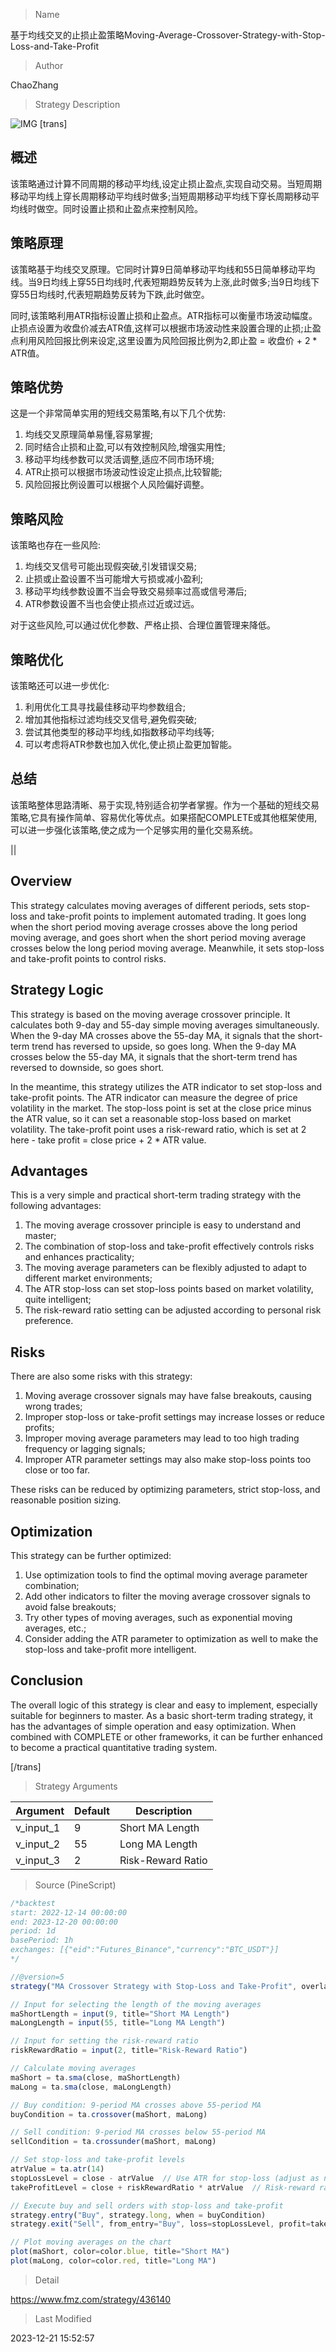 
> Name

基于均线交叉的止损止盈策略Moving-Average-Crossover-Strategy-with-Stop-Loss-and-Take-Profit

> Author

ChaoZhang

> Strategy Description

![IMG](https://www.fmz.com/upload/asset/fb405492a2b7a62f93.png)
[trans]

## 概述

该策略通过计算不同周期的移动平均线,设定止损止盈点,实现自动交易。当短周期移动平均线上穿长周期移动平均线时做多;当短周期移动平均线下穿长周期移动平均线时做空。同时设置止损和止盈点来控制风险。

## 策略原理

该策略基于均线交叉原理。它同时计算9日简单移动平均线和55日简单移动平均线。当9日均线上穿55日均线时,代表短期趋势反转为上涨,此时做多;当9日均线下穿55日均线时,代表短期趋势反转为下跌,此时做空。

同时,该策略利用ATR指标设置止损和止盈点。ATR指标可以衡量市场波动幅度。止损点设置为收盘价减去ATR值,这样可以根据市场波动性来設置合理的止损;止盈点利用风险回报比例来设定,这里设置为风险回报比例为2,即止盈 = 收盘价 + 2 * ATR值。

## 策略优势

这是一个非常简单实用的短线交易策略,有以下几个优势:

1. 均线交叉原理简单易懂,容易掌握;
2. 同时结合止损和止盈,可以有效控制风险,增强实用性; 
3. 移动平均线参数可以灵活调整,适应不同市场环境;
4. ATR止损可以根据市场波动性设定止损点,比较智能;
5. 风险回报比例设置可以根据个人风险偏好调整。

## 策略风险

该策略也存在一些风险:

1. 均线交叉信号可能出现假突破,引发错误交易;
2. 止损或止盈设置不当可能增大亏损或减小盈利; 
3. 移动平均线参数设置不当会导致交易频率过高或信号滞后;
4. ATR参数设置不当也会使止损点过近或过远。

对于这些风险,可以通过优化参数、严格止损、合理位置管理来降低。

## 策略优化

该策略还可以进一步优化:

1. 利用优化工具寻找最佳移动平均参数组合;
2. 增加其他指标过滤均线交叉信号,避免假突破;  
3. 尝试其他类型的移动平均线,如指数移动平均线等;
4. 可以考虑将ATR参数也加入优化,使止损止盈更加智能。

## 总结

该策略整体思路清晰、易于实现,特别适合初学者掌握。作为一个基础的短线交易策略,它具有操作简单、容易优化等优点。如果搭配COMPLETE或其他框架使用,可以进一步强化该策略,使之成为一个足够实用的量化交易系统。

||


## Overview

This strategy calculates moving averages of different periods, sets stop-loss and take-profit points to implement automated trading. It goes long when the short period moving average crosses above the long period moving average, and goes short when the short period moving average crosses below the long period moving average. Meanwhile, it sets stop-loss and take-profit points to control risks.  

## Strategy Logic

This strategy is based on the moving average crossover principle. It calculates both 9-day and 55-day simple moving averages simultaneously. When the 9-day MA crosses above the 55-day MA, it signals that the short-term trend has reversed to upside, so goes long. When the 9-day MA crosses below the 55-day MA, it signals that the short-term trend has reversed to downside, so goes short.

In the meantime, this strategy utilizes the ATR indicator to set stop-loss and take-profit points. The ATR indicator can measure the degree of price volatility in the market. The stop-loss point is set at the close price minus the ATR value, so it can set a reasonable stop-loss based on market volatility. The take-profit point uses a risk-reward ratio, which is set at 2 here - take profit = close price + 2 * ATR value.

## Advantages

This is a very simple and practical short-term trading strategy with the following advantages:

1. The moving average crossover principle is easy to understand and master;  
2. The combination of stop-loss and take-profit effectively controls risks and enhances practicality;
3. The moving average parameters can be flexibly adjusted to adapt to different market environments; 
4. The ATR stop-loss can set stop-loss points based on market volatility, quite intelligent;
5. The risk-reward ratio setting can be adjusted according to personal risk preference.

## Risks

There are also some risks with this strategy:  

1. Moving average crossover signals may have false breakouts, causing wrong trades;
2. Improper stop-loss or take-profit settings may increase losses or reduce profits;
3. Improper moving average parameters may lead to too high trading frequency or lagging signals; 
4. Improper ATR parameter settings may also make stop-loss points too close or too far.

These risks can be reduced by optimizing parameters, strict stop-loss, and reasonable position sizing.

## Optimization

This strategy can be further optimized:

1. Use optimization tools to find the optimal moving average parameter combination;  
2. Add other indicators to filter the moving average crossover signals to avoid false breakouts;
3. Try other types of moving averages, such as exponential moving averages, etc.;  
4. Consider adding the ATR parameter to optimization as well to make the stop-loss and take-profit more intelligent.

## Conclusion

The overall logic of this strategy is clear and easy to implement, especially suitable for beginners to master. As a basic short-term trading strategy, it has the advantages of simple operation and easy optimization. When combined with COMPLETE or other frameworks, it can be further enhanced to become a practical quantitative trading system.

[/trans]

> Strategy Arguments



|Argument|Default|Description|
|----|----|----|
|v_input_1|9|Short MA Length|
|v_input_2|55|Long MA Length|
|v_input_3|2|Risk-Reward Ratio|


> Source (PineScript)

``` javascript
/*backtest
start: 2022-12-14 00:00:00
end: 2023-12-20 00:00:00
period: 1d
basePeriod: 1h
exchanges: [{"eid":"Futures_Binance","currency":"BTC_USDT"}]
*/

//@version=5
strategy("MA Crossover Strategy with Stop-Loss and Take-Profit", overlay=true)

// Input for selecting the length of the moving averages
maShortLength = input(9, title="Short MA Length")
maLongLength = input(55, title="Long MA Length")

// Input for setting the risk-reward ratio
riskRewardRatio = input(2, title="Risk-Reward Ratio")

// Calculate moving averages
maShort = ta.sma(close, maShortLength)
maLong = ta.sma(close, maLongLength)

// Buy condition: 9-period MA crosses above 55-period MA
buyCondition = ta.crossover(maShort, maLong)

// Sell condition: 9-period MA crosses below 55-period MA
sellCondition = ta.crossunder(maShort, maLong)

// Set stop-loss and take-profit levels
atrValue = ta.atr(14)
stopLossLevel = close - atrValue  // Use ATR for stop-loss (adjust as needed)
takeProfitLevel = close + riskRewardRatio * atrValue  // Risk-reward ratio of 1:2

// Execute buy and sell orders with stop-loss and take-profit
strategy.entry("Buy", strategy.long, when = buyCondition)
strategy.exit("Sell", from_entry="Buy", loss=stopLossLevel, profit=takeProfitLevel)

// Plot moving averages on the chart
plot(maShort, color=color.blue, title="Short MA")
plot(maLong, color=color.red, title="Long MA")
```

> Detail

https://www.fmz.com/strategy/436140

> Last Modified

2023-12-21 15:52:57
